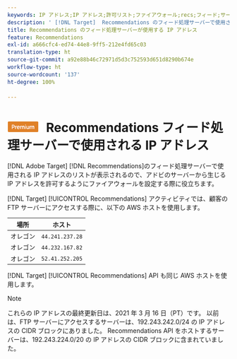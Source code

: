 ```yaml
---
keywords: IP アドレス;IP アドレス;許可リスト;ファイアウォール;recs;フィード;サーバー;Adobe Experience Cloud;Recommendations
description: ' [!DNL Target]  Recommendations のフィード処理サーバーで使用される IP アドレスのリストが表示されるので、アドビのサーバーから生じる IP アドレスを許可するようにファイアウォールを設定する際に役立ちます。'
title: Recommendations のフィード処理サーバーが使用する IP アドレス
feature: Recommendations
exl-id: a666cfc4-ed74-44e8-9ff5-212e4fd65c03
translation-type: ht
source-git-commit: a92e88b46c72971d5d3c752593d651d8290b674e
workflow-type: ht
source-wordcount: '137'
ht-degree: 100%

---
```


# ![PREMIUM](/help/assets/premium.png) Recommendations フィード処理サーバーで使用される IP アドレス

[!DNL Adobe Target] [!DNL Recommendations]のフィード処理サーバーで使用される IP アドレスのリストが表示されるので、アドビのサーバーから生じる IP アドレスを許可するようにファイアウォールを設定する際に役立ちます。

[!DNL Target] [!UICONTROL Recommendations] アクティビティでは、顧客の FTP サーバーにアクセスする際に、以下の AWS ホストを使用します。

| 場所 | ホスト |
| --- | --- |
| オレゴン | `44.241.237.28` |
| オレゴン | `44.232.167.82` |
| オレゴン | `52.41.252.205` |

[!DNL Target] [!UICONTROL Recommendations] API も同じ AWS ホストを使用します。

>[!NOTE]
>
>これらの IP アドレスの最終更新日は、2021 年 3 月 16 日（PT）です。 以前は、FTP サーバーにアクセスするサーバーは、192.243.242.0/24 の IP アドレスの CIDR ブロックにありました。 Recommendations API をホストするサーバーは、192.243.224.0/20 の IP アドレスの CIDR ブロックに含まれていました。

